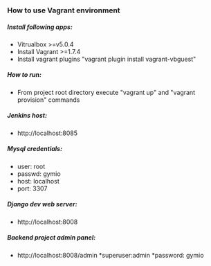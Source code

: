 ### How to use Vagrant environment

##### Install following apps:
 * Vitrualbox >=v5.0.4
 * Install Vagrant >=1.7.4
 * Install vagrant plugins "vagrant plugin install vagrant-vbguest"
##### How to run:
* From project root directory execute "vagrant up" and "vagrant provision" commands

##### Jenkins host:
  * http://localhost:8085
##### Mysql credentials:
 * user:    root
 * passwd:  gymio
 * host:    localhost
 * port:    3307
##### Django dev web server:
 * http://localhost:8008
 ##### Backend project admin panel:
 * http://localhost:8008/admin
 *superuser:admin
 *password: gymio